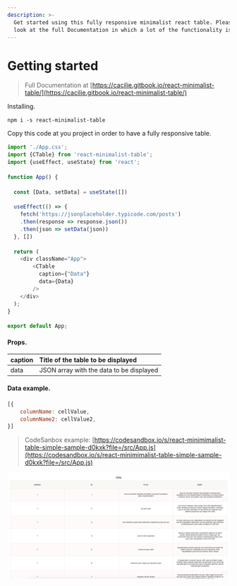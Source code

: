 ```yaml
---
description: >-
  Get started using this fully responsive minimalist react table. Please take a
  look at the full Documentation in which a lot of the functionality is showed.
---
```


# Getting started

> Full Documentation at [https://cacilie.gitbook.io/react-minimalist-table/](https://cacilie.gitbook.io/react-minimalist-table/)

Installing.

```text
npm i -s react-minimalist-table
```

Copy this code at you project in order to have a fully responsive table.

```javascript
import './App.css';
import {CTable} from 'react-minimalist-table';
import {useEffect, useState} from 'react';

function App() {

  const [Data, setData] = useState([])
   
  useEffect(() => {
    fetch('https://jsonplaceholder.typicode.com/posts')
    .then(response => response.json())
    .then(json => setData(json))
  }, [])

  return (
    <div className="App">
        <CTable 
          caption={"Data"}
          data={Data}
        />
    </div>
  );
}

export default App;

```

#### Props.

| caption | Title of the table to be displayed |
| :--- | :--- |
| data | JSON array with the data to be displayed |

#### Data example.

```javascript
[{
    columnName: cellValue,
    columnName2: cellValue2,
}]
```

> CodeSanbox example: [https://codesandbox.io/s/react-minimimalist-table-simple-sample-d0kxk?file=/src/App.js](https://codesandbox.io/s/react-minimimalist-table-simple-sample-d0kxk?file=/src/App.js)

![](.gitbook/assets/image%20%282%29.png)



